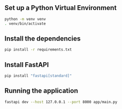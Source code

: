 ## Set up a Python Virtual Environment

```zsh
python -m venv venv
. venv/bin/activate
```

## Install the dependencies
```zsh
pip install -r requirements.txt
```

## Install FastAPI

```zsh
pip install "fastapi[standard]"
```

## Running the application
```zsh
fastapi dev --host 127.0.0.1 --port 8000 app/main.py
```

